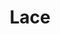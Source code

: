 ---
layout: post
title: Lace
img_src: https://d1qmdf3vop2l07.cloudfront.net/chartreuse-kouprey.cloudvent.net/compressed/_min_/479c9632d667fe10139d486a58022df0.jpg
---